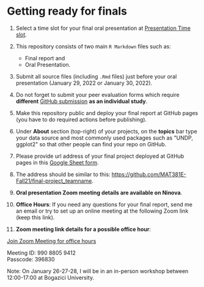 # Getting ready for finals

1. Select a time slot for your final oral presentation at [Presentation Time slot](https://docs.google.com/spreadsheets/d/1HrApQ2KHJcj4GnpPXSNZbmDIMrM7V-XsLmsNoIIyYE8/edit#gid=796203822).

2. This repository consists of two main `R Markdown` files such as:

   * Final report and
   * Oral Presentation.  
  
3. Submit all source files (including `.Rmd` files) just before
your oral presentation (January 29, 2022 or January 30, 2022).

4. Do not forget to submit your peer evaluation forms which require **different** [GitHub submission](https://github.com/MAT381E-Fall21/Peer_evaluation) **as an individual study**.

5. Make this repository public and deploy your final report at GitHub pages (you have to do
required actions before publishing).

6. Under **About** section (top-right) of your projects, on the **topics** bar type your data source and most commonly used packages such as 
"UNDP, ggplot2" so that other people can find your repo on GitHub.

7. Please provide url address of your final project deployed at GitHub pages
in this [Google Sheet form](https://docs.google.com/spreadsheets/d/1HrApQ2KHJcj4GnpPXSNZbmDIMrM7V-XsLmsNoIIyYE8/edit#gid=0).

8. The address should be similar to this: https://github.com/MAT381E-Fall21/final-project_teamname.

9. **Oral presentation Zoom meeting details are available on Ninova**.   

10. **Office Hours**: If you need any questions for your final report, send me an email or try to set up an online meeting at the following Zoom link (keep this link). 

11. **Zoom meeting link details for a possible office hour**:

[Join Zoom Meeting for office hours](https://itu-edu-tr.zoom.us/j/99088059412?pwd=bTNZcElreWd3Z1MyS0hvVnpLOEdrQT09)

Meeting ID: 990 8805 9412  
Passcode: 396830

Note: On January 26-27-28, I will be in an in-person workshop between 12:00-17:00 at Bogazici University.

